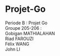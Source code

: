# Projet-Go
Periode B : Projet Go <br />
Groupe 205-206 : <br />
Gobigan MATHIALAHAN <br />
Riad FAROUZI <br />
Félix WANG <br />
John LI <br />
